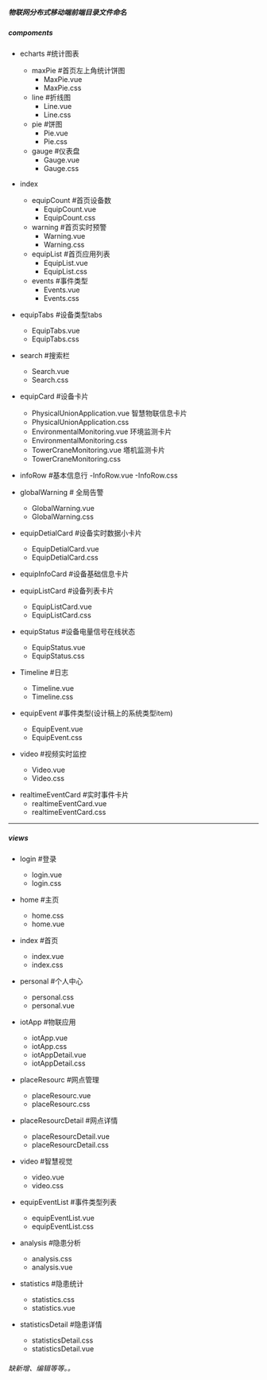 ##### 物联网分布式移动端前端目录文件命名

##### compoments
  - echarts                  #统计图表
    - maxPie                 #首页左上角统计饼图
      - MaxPie.vue
      - MaxPie.css
    - line                   #折线图
      - Line.vue
      - Line.css
    - pie                    #饼图
      - Pie.vue
      - Pie.css
    - gauge                  #仪表盘
      - Gauge.vue
      - Gauge.css

  - index
    - equipCount             #首页设备数
      - EquipCount.vue
      - EquipCount.css
    - warning               #首页实时预警
      - Warning.vue
      - Warning.css
    - equipList              #首页应用列表
      - EquipList.vue
      - EquipList.css
    - events                 #事件类型
      - Events.vue
      - Events.css
  
  - equipTabs                #设备类型tabs
    - EquipTabs.vue
    - EquipTabs.css

  - search                   #搜索栏
    - Search.vue
    - Search.css

  - equipCard               #设备卡片
    - PhysicalUnionApplication.vue     智慧物联信息卡片
    - PhysicalUnionApplication.css   
    - EnvironmentalMonitoring.vue      环境监测卡片
    - EnvironmentalMonitoring.css  
    - TowerCraneMonitoring.vue         塔机监测卡片
    - TowerCraneMonitoring.css


  - infoRow                #基本信息行
    -InfoRow.vue
    -InfoRow.css 

  - globalWarning          # 全局告警
    - GlobalWarning.vue
    - GlobalWarning.css

  - equipDetialCard         #设备实时数据小卡片
    - EquipDetialCard.vue
    - EquipDetialCard.css

  - equipInfoCard           #设备基础信息卡片
   

 - equipListCard           #设备列表卡片
    - EquipListCard.vue     
    - EquipListCard.css   

  - equipStatus             #设备电量信号在线状态
    - EquipStatus.vue
    - EquipStatus.css

  - Timeline                #日志
    - Timeline.vue
    - Timeline.css

  - equipEvent            #事件类型(设计稿上的系统类型item)
    - EquipEvent.vue
    - EquipEvent.css

  - video                     #视频实时监控
    - Video.vue
    - Video.css

  <!-- - analysisCount             #研判分析，实时统计
    - AnalysisCount.vue
    - AnalysisCount.css -->
  - realtimeEventCard                     #实时事件卡片
    - realtimeEventCard.vue
    - realtimeEventCard.css

------------------------------------------------------

##### views
  - login                    #登录
    - login.vue
    - login.css

  - home                     #主页
    - home.css
    - home.vue

  - index                    #首页
    - index.vue
    - index.css
  
  - personal                 #个人中心
    - personal.css
    - personal.vue

  - iotApp                 #物联应用
    - iotApp.vue         
    - iotApp.css
    - iotAppDetail.vue
    - iotAppDetail.css
  
  - placeResourc           #网点管理
    - placeResourc.vue
    - placeResourc.css

  - placeResourcDetail           #网点详情
    - placeResourcDetail.vue
    - placeResourcDetail.css
    
  - video                    #智慧视觉
    - video.vue
    - video.css

  - equipEventList            #事件类型列表
    - equipEventList.vue
    - equipEventList.css

  - analysis                #隐患分析
    - analysis.css
    - analysis.vue 

  - statistics            #隐患统计
    - statistics.css
    - statistics.vue

  - statisticsDetail            #隐患详情
    - statisticsDetail.css
    - statisticsDetail.vue

  ###### 缺新增、编辑等等。。
  

